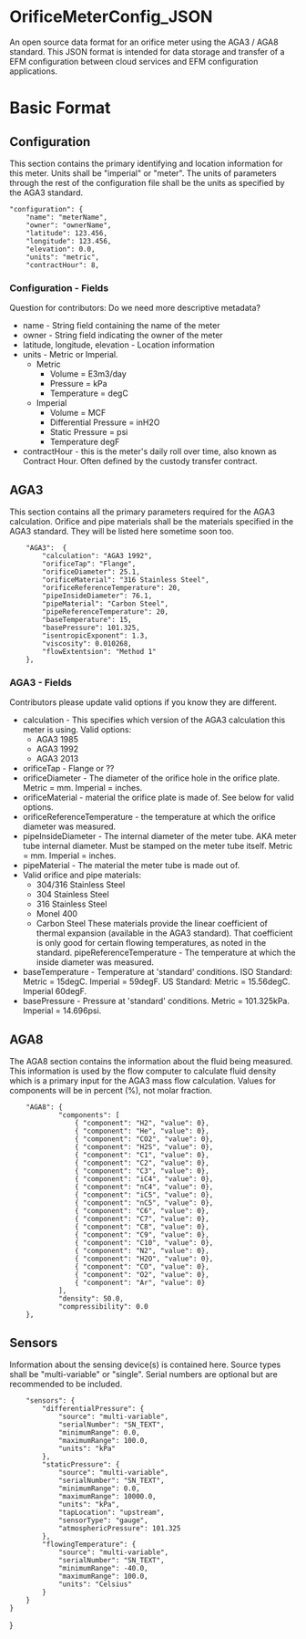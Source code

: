 # OrificeMeterConfig_JSON
An open source data format for an orifice meter using the AGA3 / AGA8 standard. 
This JSON format is intended for data storage and transfer of a EFM configuration between cloud services and EFM configuration applications. 

# Basic Format
## Configuration
This section contains the primary identifying and location information for this meter. Units shall be "imperial" or "meter". The units of parameters through the rest of the configuration file shall be the units as specified by the AGA3 standard.  

	"configuration": {
		"name": "meterName",
		"owner": "ownerName",
		"latitude": 123.456,
		"longitude": 123.456,
		"elevation": 0.0,
		"units": "metric",
		"contractHour": 8,

### Configuration - Fields
Question for contributors: Do we need more descriptive metadata?
* name - String field containing the name of the meter
* owner - String field indicating the owner of the meter
* latitude, longitude, elevation - Location information
* units - Metric or Imperial.
	* Metric
		* Volume = E3m3/day
		* Pressure = kPa
		* Temperature = degC
	* Imperial
		* Volume = MCF
		* Differential Pressure = inH2O
		* Static Pressure = psi
		* Temperature degF
* contractHour - this is the meter's daily roll over time, also known as Contract Hour. Often defined by the custody transfer contract. 

## AGA3
This section contains all the primary parameters required for the AGA3 calculation. Orifice and pipe materials shall be the materials specified in the AGA3 standard. They will be listed here sometime soon too. 

		"AGA3":  {
			"calculation": "AGA3 1992",
			"orificeTap": "Flange",
			"orificeDiameter": 25.1,
			"orificeMaterial": "316 Stainless Steel",
			"orificeReferenceTemperature": 20,
			"pipeInsideDiameter": 76.1,
			"pipeMaterial": "Carbon Steel",
			"pipeReferenceTemperature": 20,
			"baseTemperature": 15,
			"basePressure": 101.325,
			"isentropicExponent": 1.3,
			"viscosity": 0.010268,
			"flowExtentsion": "Method 1"
		},
		
### AGA3 - Fields
Contributors please update valid options if you know they are different. 
* calculation - This specifies which version of the AGA3 calculation this meter is using. Valid options:
	* AGA3 1985
	* AGA3 1992
	* AGA3 2013
* orificeTap - Flange or ??
* orificeDiameter - The diameter of the orifice hole in the orifice plate. Metric = mm. Imperial = inches. 
* orificeMaterial - material the orifice plate is made of. See below for valid options. 
* orificeReferenceTemperature - the temperature at which the orifice diameter was measured.
* pipeInsideDiameter - The internal diameter of the meter tube. AKA meter tube internal diameter. Must be stamped on the meter tube itself. Metric = mm. Imperial = inches. 
* pipeMaterial - The material the meter tube is made out of. 
* Valid orifice and pipe materials:
	* 304/316 Stainless Steel
	* 304 Stainless Steel
	* 316 Stainless Steel
	* Monel 400
	* Carbon Steel
	These materials provide the linear coefficient of thermal expansion (available in the AGA3 standard). That coefficient is only good for certain flowing temperatures, as noted in the standard. 
pipeReferenceTemperature - The temperature at which the inside diameter was measured.
* baseTemperature - Temperature at 'standard' conditions. ISO Standard: Metric = 15degC. Imperial = 59degF. US Standard: Metric = 15.56degC. Imperial 60degF. 
* basePressure - Pressure at 'standard' conditions. Metric = 101.325kPa. Imperial = 14.696psi.


## AGA8
The AGA8 section contains the information about the fluid being measured. This information is used by the flow computer to calculate fluid density which is a primary input for the AGA3 mass flow calculation. Values for components will be in percent (%), not molar fraction. 

		"AGA8": {
				"components": [
					{ "component": "H2", "value": 0},
					{ "component": "He", "value": 0},
					{ "component": "CO2", "value": 0},
					{ "component": "H2S", "value": 0},
					{ "component": "C1", "value": 0},
					{ "component": "C2", "value": 0},
					{ "component": "C3", "value": 0},
					{ "component": "iC4", "value": 0},
					{ "component": "nC4", "value": 0},
					{ "component": "iC5", "value": 0},
					{ "component": "nC5", "value": 0},
					{ "component": "C6", "value": 0},
					{ "component": "C7", "value": 0},
					{ "component": "C8", "value": 0},
					{ "component": "C9", "value": 0},
					{ "component": "C10", "value": 0},
					{ "component": "N2", "value": 0},
					{ "component": "H2O", "value": 0},
					{ "component": "CO", "value": 0},
					{ "component": "O2", "value": 0},
					{ "component": "Ar", "value": 0}
				],
				"density": 50.0,
				"compressibility": 0.0
		},
		
## Sensors
Information about the sensing device(s) is contained here. Source types shall be "multi-variable" or "single". Serial numbers are optional but are recommended to be included. 

		"sensors": {
			"differentialPressure": {
				"source": "multi-variable",
				"serialNumber": "SN_TEXT",
				"minimumRange": 0.0,
				"maximumRange": 100.0,
				"units": "kPa"
			},
			"staticPressure": {
				"source": "multi-variable",
				"serialNumber": "SN_TEXT",
				"minimumRange": 0.0,
				"maximumRange": 10000.0,
				"units": "kPa",
				"tapLocation": "upstream",
				"sensorType": "gauge",
				"atmosphericPressure": 101.325				
			},
			"flowingTemperature": {
				"source": "multi-variable",
				"serialNumber": "SN_TEXT",
				"minimumRange": -40.0,
				"maximumRange": 100.0,
				"units": "Celsius"
			}
		}
	}
}
